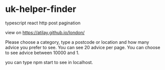 # uk-helper-finder
typescript react http post pagination

view  on https://atilay.github.io/london/

Please choose a category, type a postcode or location and how many advice you prefer to see. You can see 20 advice per page. You can choose to see advice between 10000 and 1.

you can type npm start to see in localhost.
